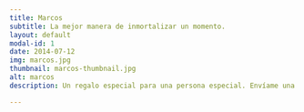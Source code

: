 ```yaml
---
title: Marcos
subtitle: La mejor manera de inmortalizar un momento.
layout: default
modal-id: 1
date: 2014-07-12
img: marcos.jpg
thumbnail: marcos-thumbnail.jpg
alt: marcos 
description: Un regalo especial para una persona especial. Envíame una foto que te guste y yo la convertiré en un precioso marco totalmente personalizado.

---
```

